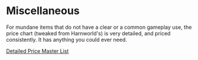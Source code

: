 # Miscellaneous

For mundane items that do not have a clear or a common gameplay use, the price chart (tweaked from Harnworld's) is very detailed, and priced consistently. It has anything you could ever need.

[Detailed Price Master List](../Economy/Detailed%20Prices/Detailed%20Price%20Master%20List.md)
